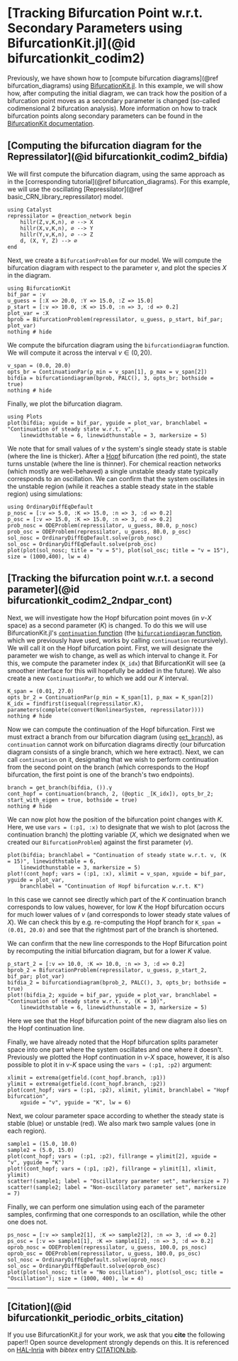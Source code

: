 # [Tracking Bifurcation Point w.r.t. Secondary Parameters using BifurcationKit.jl](@id bifurcationkit_codim2)
Previously, we have shown how to [compute bifurcation diagrams](@ref bifurcation_diagrams) using [BifurcationKit.jl](https://github.com/bifurcationkit/BifurcationKit.jl). In this example, we will show how, after computing the initial diagram, we can track how the position of a bifurcation point moves as a secondary parameter is changed (so-called codimensional 2 bifurcation analysis). More information on how to track bifurcation points along secondary parameters can be found in the [BifurcationKit documentation](https://bifurcationkit.github.io/BifurcationKitDocs.jl/stable/tutorials/ode/tutorialCO/#CO-oxidation-(codim-2)).

## [Computing the bifurcation diagram for the Repressilator](@id bifurcationkit_codim2_bifdia)
We will first compute the bifurcation diagram, using the same approach as in the [corresponding tutorial](@ref bifurcation_diagrams). For this example, we will use the oscillating [Repressilator](@ref basic_CRN_library_repressilator) model.
```@example bifurcationkit_codim2
using Catalyst
repressilator = @reaction_network begin
    hillr(Z,v,K,n), ∅ --> X
    hillr(X,v,K,n), ∅ --> Y
    hillr(Y,v,K,n), ∅ --> Z
    d, (X, Y, Z) --> ∅
end
```
Next, we create a `BifurcationProblem` for our model. We will compute the bifurcation diagram with respect to the parameter $v$, and plot the species $X$ in the diagram.
```@example bifurcationkit_codim2
using BifurcationKit
bif_par = :v
u_guess = [:X => 20.0, :Y => 15.0, :Z => 15.0]
p_start = [:v => 10.0, :K => 15.0, :n => 3, :d => 0.2]
plot_var = :X
bprob = BifurcationProblem(repressilator, u_guess, p_start, bif_par; plot_var)
nothing # hide
```
We compute the bifurcation diagram using the `bifurcationdiagram` function. We will compute it across the interval $v \in (0,20)$.
```@example bifurcationkit_codim2
v_span = (0.0, 20.0)
opts_br = ContinuationPar(p_min = v_span[1], p_max = v_span[2])
bifdia = bifurcationdiagram(bprob, PALC(), 3, opts_br; bothside = true)
nothing # hide
```
Finally, we plot the bifurcation diagram.
```@example bifurcationkit_codim2
using Plots
plot(bifdia; xguide = bif_par, yguide = plot_var, branchlabel = "Continuation of steady state w.r.t. v",
    linewidthstable = 6, linewidthunstable = 3, markersize = 5)
```
We note that for small values of $v$ the system's single steady state is stable (where the line is thicker). After a [Hopf](https://en.wikipedia.org/wiki/Hopf_bifurcation) bifurcation (the red point), the state turns unstable (where the line is thinner). For chemical reaction networks (which mostly are well-behaved) a single unstable steady state typically corresponds to an oscillation. We can confirm that the system oscillates in the unstable region (while it reaches a stable steady state in the stable region) using simulations:
```@example bifurcationkit_codim2
using OrdinaryDiffEqDefault
p_nosc = [:v => 5.0, :K => 15.0, :n => 3, :d => 0.2]
p_osc = [:v => 15.0, :K => 15.0, :n => 3, :d => 0.2]
prob_nosc = ODEProblem(repressilator, u_guess, 80.0, p_nosc)
prob_osc = ODEProblem(repressilator, u_guess, 80.0, p_osc)
sol_nosc = OrdinaryDiffEqDefault.solve(prob_nosc)
sol_osc = OrdinaryDiffEqDefault.solve(prob_osc)
plot(plot(sol_nosc; title = "v = 5"), plot(sol_osc; title = "v = 15"), size = (1000,400), lw = 4)
```

## [Tracking the bifurcation point w.r.t. a second parameter](@id bifurcationkit_codim2_2ndpar_cont)
Next, we will investigate how the Hopf bifurcation point moves (in $v$-$X$ space) as a second parameter ($K$) is changed. To do this we will use BifurcationKit.jl's [`continuation` function](https://bifurcationkit.github.io/BifurcationKitDocs.jl/dev/library/#BifurcationKit.continuation) (the [`bifurcationdiagram` function](https://bifurcationkit.github.io/BifurcationKitDocs.jl/dev/library/#BifurcationKit.bifurcationdiagram), which we previously have used, works by calling `continuation` recursively). We will call it on the Hopf bifurcation point. First, we will designate the parameter we wish to change, as well as which interval to change it. For this, we compute the parameter index (`K_idx`) that BifurcationKit will see (a smoother interface for this will hopefully be added in the future). We also create a new `ContinuationPar`, to which we add our $K$ interval.
```@example bifurcationkit_codim2
K_span = (0.01, 27.0)
opts_br_2 = ContinuationPar(p_min = K_span[1], p_max = K_span[2])
K_idx = findfirst(isequal(repressilator.K), parameters(complete(convert(NonlinearSystem, repressilator))))
nothing # hide
```
Now we can compute the continuation of the Hopf bifurcation. First we must extract a branch from our bifurcation diagram (using [`get_branch`](https://bifurcationkit.github.io/BifurcationKitDocs.jl/stable/library/#BifurcationKit.get_branch)), as `continuation` cannot work on bifurcation diagrams directly (our bifurcation diagram consists of a single branch, which we here extract). Next, we can call `continuation` on it, designating that we wish to perform continuation from the second point on the branch (which corresponds to the Hopf bifurcation, the first point is one of the branch's two endpoints).
```@example bifurcationkit_codim2
branch = get_branch(bifdia, ()).γ
cont_hopf = continuation(branch, 2, (@optic _[K_idx]), opts_br_2; start_with_eigen = true, bothside = true)
nothing # hide
```
We can now plot how the position of the bifurcation point changes with $K$. Here, we use `vars = (:p1, :x)` to designate that we wish to plot (across the continuation branch) the plotting variable ($X$, which we designated when we created our `BifurcationProblem`) against the first parameter ($v$).
```@example bifurcationkit_codim2
plot(bifdia; branchlabel = "Continuation of steady state w.r.t. v, (K = 15)", linewidthstable = 6, 
    linewidthunstable = 3, markersize = 5)
plot!(cont_hopf; vars = (:p1, :x), xlimit = v_span, xguide = bif_par, yguide = plot_var, 
    branchlabel = "Continuation of Hopf bifurcation w.r.t. K")
```
In this case we cannot see directly which part of the $K$ continuation branch corresponds to low values, however, for low $K$ the Hopf bifurcation occurs for much lower values of $v$ (and corresponds to lower steady state values of $X$). We can check this by e.g. re-computing the Hopf branch for `K_span = (0.01, 20.0)` and see that the rightmost part of the branch is shortened. 

We can confirm that the new line corresponds to the Hopf Bifurcation point by recomputing the initial bifurcation diagram, but for a lower $K$ value.
```@example bifurcationkit_codim2
p_start_2 = [:v => 10.0, :K => 10.0, :n => 3, :d => 0.2]
bprob_2 = BifurcationProblem(repressilator, u_guess, p_start_2, bif_par; plot_var)
bifdia_2 = bifurcationdiagram(bprob_2, PALC(), 3, opts_br; bothside = true)
plot!(bifdia_2; xguide = bif_par, yguide = plot_var, branchlabel = "Continuation of steady state w.r.t. v, (K = 10)",
    linewidthstable = 6, linewidthunstable = 3, markersize = 5)
```
Here we see that the Hopf bifurcation point of the new diagram also lies on the Hopf continuation line.

Finally, we have already noted that the Hopf bifurcation splits parameter space into one part where the system oscillates and one where it doesn't. Previously we plotted the Hopf continuation in $v$-$X$ space, however, it is also possible to plot it in $v$-$K$ space using the `vars = (:p1, :p2)` argument:
```@example bifurcationkit_codim2
xlimit = extrema(getfield.(cont_hopf.branch, :p1))
ylimit = extrema(getfield.(cont_hopf.branch, :p2))
plot(cont_hopf; vars = (:p1, :p2), xlimit, ylimit, branchlabel = "Hopf bifurcation", 
    xguide = "v", yguide = "K", lw = 6)
```
Next, we colour parameter space according to whether the steady state is stable (blue) or unstable (red). We also mark two sample values (one in each region).
```@example bifurcationkit_codim2
sample1 = (15.0, 10.0)
sample2 = (5.0, 15.0)
plot(cont_hopf; vars = (:p1, :p2), fillrange = ylimit[2], xguide = "v", yguide = "K")
plot!(cont_hopf; vars = (:p1, :p2), fillrange = ylimit[1], xlimit, ylimit)
scatter!(sample1; label = "Oscillatory parameter set", markersize = 7)
scatter!(sample2; label = "Non-oscillatory parameter set", markersize = 7)
```
Finally, we can perform one simulation using each of the parameter samples, confirming that one corresponds to an oscillation, while the other one does not.
```@example bifurcationkit_codim2
ps_nosc = [:v => sample2[1], :K => sample2[2], :n => 3, :d => 0.2]
ps_osc = [:v => sample1[1], :K => sample1[2], :n => 3, :d => 0.2]
oprob_nosc = ODEProblem(repressilator, u_guess, 100.0, ps_nosc)
oprob_osc = ODEProblem(repressilator, u_guess, 100.0, ps_osc)
sol_nosc = OrdinaryDiffEqDefault.solve(oprob_nosc)
sol_osc = OrdinaryDiffEqDefault.solve(oprob_osc)
plot(plot(sol_nosc; title = "No oscillation"), plot(sol_osc; title = "Oscillation"); size = (1000, 400), lw = 4)
```


---
## [Citation](@id bifurcationkit_periodic_orbits_citation)
If you use BifurcationKit.jl for your work, we ask that you **cite** the following paper!! Open source development strongly depends on this. It is referenced on [HAL-Inria](https://hal.archives-ouvertes.fr/hal-02902346) with *bibtex* entry [CITATION.bib](https://github.com/bifurcationkit/BifurcationKit.jl/blob/master/CITATION.bib).